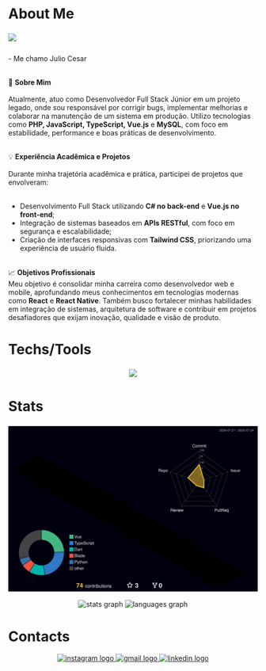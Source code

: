 <h1 align="left">About Me</h1>

###

<div align="left">
  <img height="200" src="https://i.imgur.com/05Ala6V.gif"  />
</div>

###

<p align="left">
- Me chamo Julio Cesar<br><br>

🎯 <strong>Sobre Mim</strong><br><br>
Atualmente, atuo como Desenvolvedor Full Stack Júnior em um projeto legado, onde sou responsável por corrigir bugs, implementar melhorias e colaborar na manutenção de um sistema em produção. Utilizo tecnologias como <strong>PHP, JavaScript, TypeScript, Vue.js</strong> e <strong>MySQL</strong>, com foco em estabilidade, performance e boas práticas de desenvolvimento.<br><br>

💡 <strong>Experiência Acadêmica e Projetos</strong><br><br>
Durante minha trajetória acadêmica e prática, participei de projetos que envolveram:<br><br>
- Desenvolvimento Full Stack utilizando <strong>C# no back-end</strong> e <strong>Vue.js no front-end</strong>;<br>
- Integração de sistemas baseados em <strong>APIs RESTful</strong>, com foco em segurança e escalabilidade;<br>
- Criação de interfaces responsivas com <strong>Tailwind CSS</strong>, priorizando uma experiência de usuário fluida.<br><br>

📈 <strong>Objetivos Profissionais</strong><br>
Meu objetivo é consolidar minha carreira como desenvolvedor web e mobile, aprofundando meus conhecimentos em tecnologias modernas como <strong>React</strong> e <strong>React Native</strong>. Também busco fortalecer minhas habilidades em integração de sistemas, arquitetura de software e contribuir em projetos desafiadores que exijam inovação, qualidade e visão de produto.
</p>


###

<h1 align="left">Techs/Tools</h1>

###

  <div align="center" >
<a href="https://skillicons.dev"   >
  <img src="https://skillicons.dev/icons?i=git,vscode,javascript,typescript,css,html,react,next,tailwind,nodejs,vue,figma,github,postman,styledcomponents,vercel,bootstrap,postgres,discord" />
</a>
  <br />

  </div>

###

<h1 align="left">Stats</h1>


###
![Status](./profile-3d-contrib/profile-night-rainbow.svg)

<div align="center">
  <img src="https://github-readme-stats.vercel.app/api?username=GoFDD&hide_title=false&hide_rank=false&show_icons=true&include_all_commits=true&count_private=true&disable_animations=false&theme=blue-green&locale=en&hide_border=false" height="150" alt="stats graph"  />
  <img src="https://github-readme-stats.vercel.app/api/top-langs?username=GoFDD&locale=en&hide_title=false&layout=compact&card_width=320&langs_count=5&theme=blue-green&hide_border=false" height="150" alt="languages graph"  />
</div>

###

<h1 align="left">Contacts</h1>

<div align="center">
  <a href="https://www.instagram.com/juliogolfredo/" target="_blank">
    <img src="https://img.shields.io/static/v1?message=Instagram&logo=instagram&label=&color=E4405F&logoColor=white&labelColor=&style=for-the-badge" height="35" alt="instagram logo"  />
  </a>
  <a href="mailto:juliocesargolfredo2022@gmail.com" target="_blank">
    <img src="https://img.shields.io/static/v1?message=Gmail&logo=gmail&label=&color=D14836&logoColor=white&labelColor=&style=for-the-badge" height="35" alt="gmail logo"  />
  </a>
  <a href="https://www.linkedin.com/in/juliogolfredo/" target="_blank">
    <img src="https://img.shields.io/static/v1?message=LinkedIn&logo=linkedin&label=&color=0077B5&logoColor=white&labelColor=&style=for-the-badge" height="35" alt="linkedin logo"  />
  </a>
</div>

###

<br clear="both">


